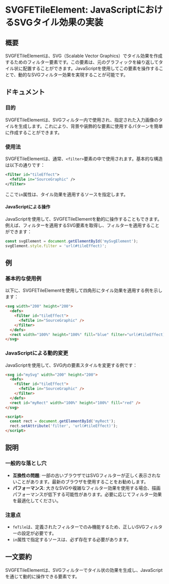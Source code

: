 <!--
Meta Description: # SVGFETileElement: JavaScriptにおけるSVGタイル効果の実装 ## 概要 SVGFETileElementは、SVG（Scalable Vector Graphics）でタイル効果を作成するためのフィルター要素です。この要素は、元のグラフィックを繰り返してタイル状に配置...
Meta Keywords: filter, tileeffect, svg, svgfetileelementは, fetile
-->

# SVGFETileElement: JavaScriptにおけるSVGタイル効果の実装

## 概要
SVGFETileElementは、SVG（Scalable Vector Graphics）でタイル効果を作成するためのフィルター要素です。この要素は、元のグラフィックを繰り返してタイル状に配置することができます。JavaScriptを使用してこの要素を操作することで、動的なSVGフィルター効果を実現することが可能です。

## ドキュメント
### 目的
SVGFETileElementは、SVGフィルター内で使用され、指定された入力画像のタイルを生成します。これにより、背景や装飾的な要素に使用するパターンを簡単に作成することができます。

### 使用法
SVGFETileElementは、通常、`<filter>`要素の中で使用されます。基本的な構造は以下の通りです：

```xml
<filter id="tileEffect">
  <feTile in="SourceGraphic" />
</filter>
```

ここで`in`属性は、タイル効果を適用するソースを指定します。

#### JavaScriptによる操作
JavaScriptを使用して、SVGFETileElementを動的に操作することもできます。例えば、フィルターを適用するSVG要素を取得し、フィルターを適用することができます：

```javascript
const svgElement = document.getElementById('mySvgElement');
svgElement.style.filter = 'url(#tileEffect)';
```

## 例
### 基本的な使用例
以下に、SVGFETileElementを使用して四角形にタイル効果を適用する例を示します：

```html
<svg width="200" height="200">
  <defs>
    <filter id="tileEffect">
      <feTile in="SourceGraphic" />
    </filter>
  </defs>
  <rect width="100%" height="100%" fill="blue" filter="url(#tileEffect)" />
</svg>
```

### JavaScriptによる動的変更
JavaScriptを使用して、SVG内の要素スタイルを変更する例です：

```html
<svg id="mySvg" width="200" height="200">
  <defs>
    <filter id="tileEffect">
      <feTile in="SourceGraphic" />
    </filter>
  </defs>
  <rect id="myRect" width="100%" height="100%" fill="red" />
</svg>

<script>
  const rect = document.getElementById('myRect');
  rect.setAttribute('filter', 'url(#tileEffect)');
</script>
```

## 説明
### 一般的な落とし穴
- **互換性の問題**: 一部の古いブラウザではSVGフィルターが正しく表示されないことがあります。最新のブラウザを使用することをお勧めします。
- **パフォーマンス**: 大きなSVGや複雑なフィルター効果を使用する場合、描画パフォーマンスが低下する可能性があります。必要に応じてフィルター効果を最適化してください。

### 注意点
- `feTile`は、定義されたフィルターでのみ機能するため、正しいSVGフィルターの設定が必要です。
- `in`属性で指定するソースは、必ず存在する必要があります。

## 一文要約
SVGFETileElementは、SVGフィルターでタイル状の効果を生成し、JavaScriptを通じて動的に操作できる要素です。